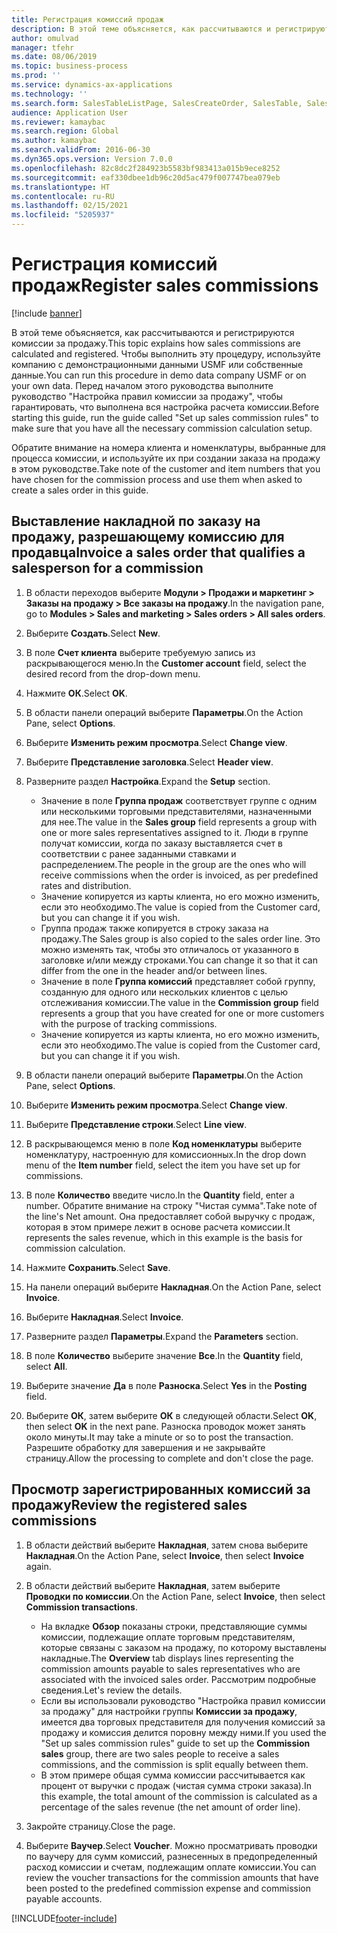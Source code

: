```yaml
---
title: Регистрация комиссий продаж
description: В этой теме объясняется, как рассчитываются и регистрируются комиссии за продажу.
author: omulvad
manager: tfehr
ms.date: 08/06/2019
ms.topic: business-process
ms.prod: ''
ms.service: dynamics-ax-applications
ms.technology: ''
ms.search.form: SalesTableListPage, SalesCreateOrder, SalesTable, SalesEditLines,  CustInvoiceJournal, CommissionTrans, LedgerTransVoucher, CustClassificationGroup
audience: Application User
ms.reviewer: kamaybac
ms.search.region: Global
ms.author: kamaybac
ms.search.validFrom: 2016-06-30
ms.dyn365.ops.version: Version 7.0.0
ms.openlocfilehash: 82c8dc2f284923b5583bf983413a015b9ece8252
ms.sourcegitcommit: eaf330dbee1db96c20d5ac479f007747bea079eb
ms.translationtype: HT
ms.contentlocale: ru-RU
ms.lasthandoff: 02/15/2021
ms.locfileid: "5205937"
---
```

# <a name="register-sales-commissions"></a><span data-ttu-id="1b122-103">Регистрация комиссий продаж</span><span class="sxs-lookup"><span data-stu-id="1b122-103">Register sales commissions</span></span>

[!include [banner](../../includes/banner.md)]

<span data-ttu-id="1b122-104">В этой теме объясняется, как рассчитываются и регистрируются комиссии за продажу.</span><span class="sxs-lookup"><span data-stu-id="1b122-104">This topic explains how sales commissions are calculated and registered.</span></span> <span data-ttu-id="1b122-105">Чтобы выполнить эту процедуру, используйте компанию с демонстрационными данными USMF или собственные данные.</span><span class="sxs-lookup"><span data-stu-id="1b122-105">You can run this procedure in demo data company USMF or on your own data.</span></span> <span data-ttu-id="1b122-106">Перед началом этого руководства выполните руководство "Настройка правил комиссии за продажу", чтобы гарантировать, что выполнена вся настройка расчета комиссии.</span><span class="sxs-lookup"><span data-stu-id="1b122-106">Before starting this guide, run the guide called "Set up sales commission rules" to make sure that you have all the necessary commission calculation setup.</span></span>

<span data-ttu-id="1b122-107">Обратите внимание на номера клиента и номенклатуры, выбранные для процесса комиссии, и используйте их при создании заказа на продажу в этом руководстве.</span><span class="sxs-lookup"><span data-stu-id="1b122-107">Take note of the customer and item numbers that you have chosen for the commission process and use them when asked to create a sales order in this guide.</span></span>


## <a name="invoice-a-sales-order-that-qualifies-a-salesperson-for-a-commission"></a><span data-ttu-id="1b122-108">Выставление накладной по заказу на продажу, разрешающему комиссию для продавца</span><span class="sxs-lookup"><span data-stu-id="1b122-108">Invoice a sales order that qualifies a salesperson for a commission</span></span>
1. <span data-ttu-id="1b122-109">В области переходов выберите **Модули > Продажи и маркетинг > Заказы на продажу > Все заказы на продажу**.</span><span class="sxs-lookup"><span data-stu-id="1b122-109">In the navigation pane, go to **Modules > Sales and marketing > Sales orders > All sales orders**.</span></span>
2. <span data-ttu-id="1b122-110">Выберите **Создать**.</span><span class="sxs-lookup"><span data-stu-id="1b122-110">Select **New**.</span></span>
3. <span data-ttu-id="1b122-111">В поле **Счет клиента** выберите требуемую запись из раскрывающегося меню.</span><span class="sxs-lookup"><span data-stu-id="1b122-111">In the **Customer account** field, select the desired record from the drop-down menu.</span></span>
4. <span data-ttu-id="1b122-112">Нажмите **ОК**.</span><span class="sxs-lookup"><span data-stu-id="1b122-112">Select **OK**.</span></span>
5. <span data-ttu-id="1b122-113">В области панели операций выберите **Параметры**.</span><span class="sxs-lookup"><span data-stu-id="1b122-113">On the Action Pane, select **Options**.</span></span>
6. <span data-ttu-id="1b122-114">Выберите **Изменить режим просмотра**.</span><span class="sxs-lookup"><span data-stu-id="1b122-114">Select **Change view**.</span></span>
7. <span data-ttu-id="1b122-115">Выберите **Представление заголовка**.</span><span class="sxs-lookup"><span data-stu-id="1b122-115">Select **Header view**.</span></span>
8. <span data-ttu-id="1b122-116">Разверните раздел **Настройка**.</span><span class="sxs-lookup"><span data-stu-id="1b122-116">Expand the **Setup** section.</span></span>

    - <span data-ttu-id="1b122-117">Значение в поле **Группа продаж** соответствует группе с одним или несколькими торговыми представителями, назначенными для нее.</span><span class="sxs-lookup"><span data-stu-id="1b122-117">The value in the **Sales group** field represents a group with one or more sales representatives assigned to it.</span></span> <span data-ttu-id="1b122-118">Люди в группе получат комиссии, когда по заказу выставляется счет в соответствии с ранее заданными ставками и распределением.</span><span class="sxs-lookup"><span data-stu-id="1b122-118">The people in the group are the ones who will receive commissions when the order is invoiced, as per predefined rates and distribution.</span></span>   
    - <span data-ttu-id="1b122-119">Значение копируется из карты клиента, но его можно изменить, если это необходимо.</span><span class="sxs-lookup"><span data-stu-id="1b122-119">The value is copied from the Customer card, but you can change it if you wish.</span></span>  
    - <span data-ttu-id="1b122-120">Группа продаж также копируется в строку заказа на продажу.</span><span class="sxs-lookup"><span data-stu-id="1b122-120">The Sales group is also copied to the sales order line.</span></span> <span data-ttu-id="1b122-121">Это можно изменять так, чтобы это отличалось от указанного в заголовке и/или между строками.</span><span class="sxs-lookup"><span data-stu-id="1b122-121">You can change it so that it can differ from the one in the header and/or between lines.</span></span>  
    - <span data-ttu-id="1b122-122">Значение в поле **Группа комиссий** представляет собой группу, созданную для одного или нескольких клиентов с целью отслеживания комиссии.</span><span class="sxs-lookup"><span data-stu-id="1b122-122">The value in the **Commission group** field represents a group that you have created for one or more customers with the purpose of tracking commissions.</span></span>   
    - <span data-ttu-id="1b122-123">Значение копируется из карты клиента, но его можно изменить, если это необходимо.</span><span class="sxs-lookup"><span data-stu-id="1b122-123">The value is copied from the Customer card, but you can change it if you wish.</span></span>   

9. <span data-ttu-id="1b122-124">В области панели операций выберите **Параметры**.</span><span class="sxs-lookup"><span data-stu-id="1b122-124">On the Action Pane, select **Options**.</span></span>
10. <span data-ttu-id="1b122-125">Выберите **Изменить режим просмотра**.</span><span class="sxs-lookup"><span data-stu-id="1b122-125">Select **Change view**.</span></span>
11. <span data-ttu-id="1b122-126">Выберите **Представление строки**.</span><span class="sxs-lookup"><span data-stu-id="1b122-126">Select **Line view**.</span></span>
12. <span data-ttu-id="1b122-127">В раскрывающемся меню в поле **Код номенклатуры** выберите номенклатуру, настроенную для комиссионных.</span><span class="sxs-lookup"><span data-stu-id="1b122-127">In the drop down menu of the **Item number** field, select the item you have set up for commissions.</span></span> 
13. <span data-ttu-id="1b122-128">В поле **Количество** введите число.</span><span class="sxs-lookup"><span data-stu-id="1b122-128">In the **Quantity** field, enter a number.</span></span> <span data-ttu-id="1b122-129">Обратите внимание на строку "Чистая сумма".</span><span class="sxs-lookup"><span data-stu-id="1b122-129">Take note of the line's Net amount.</span></span> <span data-ttu-id="1b122-130">Она предоставляет собой выручку с продаж, которая в этом примере лежит в основе расчета комиссии.</span><span class="sxs-lookup"><span data-stu-id="1b122-130">It represents the sales revenue, which in this example is the basis for commission calculation.</span></span>  
14. <span data-ttu-id="1b122-131">Нажмите **Сохранить**.</span><span class="sxs-lookup"><span data-stu-id="1b122-131">Select **Save**.</span></span>
15. <span data-ttu-id="1b122-132">На панели операций выберите **Накладная**.</span><span class="sxs-lookup"><span data-stu-id="1b122-132">On the Action Pane, select **Invoice**.</span></span>
16. <span data-ttu-id="1b122-133">Выберите **Накладная**.</span><span class="sxs-lookup"><span data-stu-id="1b122-133">Select **Invoice**.</span></span>
17. <span data-ttu-id="1b122-134">Разверните раздел **Параметры**.</span><span class="sxs-lookup"><span data-stu-id="1b122-134">Expand the **Parameters** section.</span></span>
18. <span data-ttu-id="1b122-135">В поле **Количество** выберите значение **Все**.</span><span class="sxs-lookup"><span data-stu-id="1b122-135">In the **Quantity** field, select **All**.</span></span>
19. <span data-ttu-id="1b122-136">Выберите значение **Да** в поле **Разноска**.</span><span class="sxs-lookup"><span data-stu-id="1b122-136">Select **Yes** in the **Posting** field.</span></span>
20. <span data-ttu-id="1b122-137">Выберите **ОК**, затем выберите **ОК** в следующей области.</span><span class="sxs-lookup"><span data-stu-id="1b122-137">Select **OK**, then select **OK** in the next pane.</span></span> <span data-ttu-id="1b122-138">Разноска проводок может занять около минуты.</span><span class="sxs-lookup"><span data-stu-id="1b122-138">It may take a minute or so to post the transaction.</span></span> <span data-ttu-id="1b122-139">Разрешите обработку для завершения и не закрывайте страницу.</span><span class="sxs-lookup"><span data-stu-id="1b122-139">Allow the processing to complete and don't close the page.</span></span>  

## <a name="review-the-registered-sales-commissions"></a><span data-ttu-id="1b122-140">Просмотр зарегистрированных комиссий за продажу</span><span class="sxs-lookup"><span data-stu-id="1b122-140">Review the registered sales commissions</span></span>
1. <span data-ttu-id="1b122-141">В области действий выберите **Накладная**, затем снова выберите **Накладная**.</span><span class="sxs-lookup"><span data-stu-id="1b122-141">On the Action Pane, select **Invoice**, then select **Invoice** again.</span></span>
2. <span data-ttu-id="1b122-142">В области действий выберите **Накладная**, затем выберите **Проводки по комиссии**.</span><span class="sxs-lookup"><span data-stu-id="1b122-142">On the Action Pane, select **Invoice**, then select **Commission transactions**.</span></span>

    - <span data-ttu-id="1b122-143">На вкладке **Обзор** показаны строки, представляющие суммы комиссии, подлежащие оплате торговым представителям, которые связаны с заказом на продажу, по которому выставлены накладные.</span><span class="sxs-lookup"><span data-stu-id="1b122-143">The **Overview** tab displays lines representing the commission amounts payable to sales representatives who are associated with the invoiced sales order.</span></span> <span data-ttu-id="1b122-144">Рассмотрим подробные сведения.</span><span class="sxs-lookup"><span data-stu-id="1b122-144">Let's review the details.</span></span>  
    - <span data-ttu-id="1b122-145">Если вы использовали руководство "Настройка правил комиссии за продажу" для настройки группы **Комиссии за продажу**, имеется два торговых представителя для получения комиссий за продажу и комиссия делится поровну между ними.</span><span class="sxs-lookup"><span data-stu-id="1b122-145">If you used the "Set up sales commission rules" guide to set up the **Commission sales** group, there are two sales people to receive a sales commissions, and the commission is split equally between them.</span></span>  
    - <span data-ttu-id="1b122-146">В этом примере общая сумма комиссии рассчитывается как процент от выручки с продаж (чистая сумма строки заказа).</span><span class="sxs-lookup"><span data-stu-id="1b122-146">In this example, the total amount of the commission is calculated as a percentage of the sales revenue (the net amount of order line).</span></span>  
3. <span data-ttu-id="1b122-147">Закройте страницу.</span><span class="sxs-lookup"><span data-stu-id="1b122-147">Close the page.</span></span>
4. <span data-ttu-id="1b122-148">Выберите **Ваучер**.</span><span class="sxs-lookup"><span data-stu-id="1b122-148">Select **Voucher**.</span></span> <span data-ttu-id="1b122-149">Можно просматривать проводки по ваучеру для сумм комиссий, разнесенных в предопределенный расход комиссии и счетам, подлежащим оплате комиссии.</span><span class="sxs-lookup"><span data-stu-id="1b122-149">You can review the voucher transactions for the commission amounts that have been posted to the predefined commission expense and commission payable accounts.</span></span>  



[!INCLUDE[footer-include](../../../includes/footer-banner.md)]